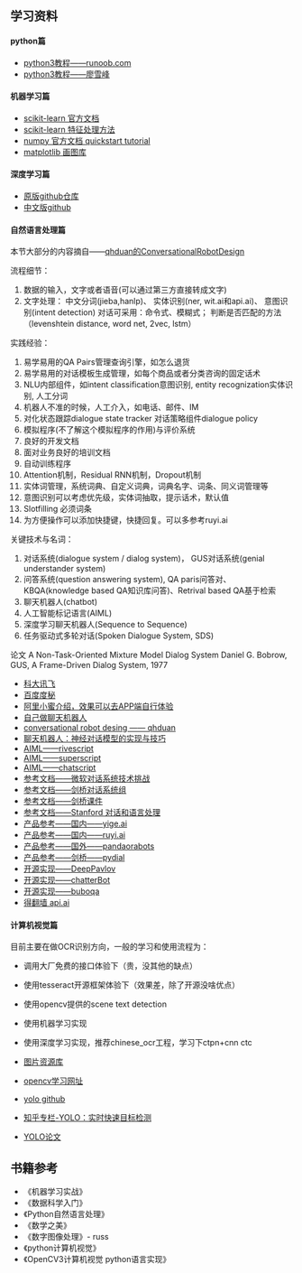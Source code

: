 ## 学习资料

#### python篇

- [python3教程——runoob.com](http://www.runoob.com/python3/python3-tutorial.html)
- [python3教程——廖雪峰](https://www.liaoxuefeng.com/wiki/0014316089557264a6b348958f449949df42a6d3a2e542c000)

#### 机器学习篇

- [scikit-learn 官方文档](http://scikit-learn.org/stable/index.html)
- [scikit-learn 特征处理方法](http://scikit-learn.org/stable/modules/preprocessing.html#preprocessing)
- [numpy 官方文档 quickstart tutorial](https://docs.scipy.org/doc/numpy/user/quickstart.html)
- [matplotlib 画图库](https://matplotlib.org/)

#### 深度学习篇

- [原版github仓库](https://github.com/tensorflow/tensorflow)
- [中文版github](https://github.com/jikexueyuanwiki/tensorflow-zh)

#### 自然语言处理篇

本节大部分的内容摘自——[qhduan的ConversationalRobotDesign](https://github.com/qhduan/ConversationalRobotDesign)

流程细节：

1. 数据的输入，文字或者语音(可以通过第三方直接转成文字)
2. 文字处理：
    中文分词(jieba,hanlp)、
    实体识别(ner, wit.ai和api.ai)、
    意图识别(intent detection)
    对话可采用：命令式、模糊式；
    判断是否匹配的方法（levenshtein distance, word net, 2vec, lstm）

实践经验：

1. 易学易用的QA Pairs管理查询引擎，如怎么退货
2. 易学易用的对话模板生成管理，如每个商品或者分类咨询的固定话术
3. NLU内部组件，如intent classification意图识别, entity recognization实体识别, 人工分词
4. 机器人不准的时候，人工介入，如电话、邮件、IM
5. 对化状态跟踪dialogue state tracker 对话策略组件dialogue policy
6. 模拟程序(不了解这个模拟程序的作用)与评价系统
7. 良好的开发文档
8. 面对业务良好的培训文档
9. 自动训练程序
10. Attention机制，Residual RNN机制，Dropout机制
11. 实体词管理，系统词典、自定义词典，词典名字、词条、同义词管理等
12. 意图识别可以考虑优先级，实体词抽取，提示话术，默认值
13. Slotfilling 必须词条
14. 为方便操作可以添加快捷键，快捷回复。可以多参考ruyi.ai

关键技术与名词：

1. 对话系统(dialogue system / dialog system)， GUS对话系统(genial understander system)
2. 问答系统(question answering system), QA paris问答对、KBQA(knowledge based QA知识库问答)、Retrival based QA基于检索
3. 聊天机器人(chatbot)
4. 人工智能标记语言(AIML)
5. 深度学习聊天机器人(Sequence to Sequence)
6. 任务驱动式多轮对话(Spoken Dialogue System, SDS)

论文
A Non-Task-Oriented Mixture Model Dialog System
Daniel G. Bobrow, GUS, A Frame-Driven Dialog System, 1977

- [科大讯飞](http://www.aidaxue.com/)
- [百度度秘](https://www.leiphone.com/news/201709/RH5bLiHe35RwjC2j.html)
- [阿里小蜜介绍，效果可以去APP端自行体验](https://mp.weixin.qq.com/s/hTC62L1GFwsyC_EEdgNFXw?spm=a2c4e.11153940.blogcont108611.11.35f95fe6NoYkUc)
- [自己做聊天机器人](http://www.shareditor.com/blogshow?blogId=63)
- [conversational robot desing —— qhduan](https://github.com/qhduan/ConversationalRobotDesign)
- [聊天机器人：神经对话模型的实现与技巧](https://github.com/qhduan/ConversationalRobotDesign/tree/master/%E8%81%8A%E5%A4%A9%E6%9C%BA%E5%99%A8%E4%BA%BA%EF%BC%9A%E7%A5%9E%E7%BB%8F%E5%AF%B9%E8%AF%9D%E6%A8%A1%E5%9E%8B%E7%9A%84%E5%AE%9E%E7%8E%B0%E4%B8%8E%E6%8A%80%E5%B7%A7)
- [AIML——rivescript](https://www.rivescript.com/)
- [AIML——superscript](https://github.com/superscriptjs/superscript)
- [AIML——chatscript](https://github.com/bwilcox-1234/ChatScript)
- [参考文档——微软对话系统技术挑战](https://www.microsoft.com/en-us/research/event/dialog-state-tracking-challenge/)
- [参考文档——剑桥对话系统组](http://dialogue.mi.eng.cam.ac.uk/)
- [参考文档——剑桥课件](http://mi.eng.cam.ac.uk/~mg436/LectureSlides/)
- [参考文档——Stanford 对话和语言处理](http://web.stanford.edu/~jurafsky/slp3/)
- [产品参考——国内——yige.ai](http://www.yige.ai/)
- [产品参考——国内——ruyi.ai](https://ruyi.ai/)
- [产品参考——国外——pandaorabots](https://home.pandorabots.com/en/)
- [产品参考——剑桥——pydial](http://www.camdial.org/pydial/)
- [开源实现——DeepPavlov](https://github.com/deepmipt/DeepPavlov)
- [开源实现——chatterBot](https://github.com/gunthercox/ChatterBot)
- [开源实现——buboqa](https://github.com/castorini/BuboQA)
- [得翻墙 api.ai](http://api.ai/)

#### 计算机视觉篇

目前主要在做OCR识别方向，一般的学习和使用流程为：

- 调用大厂免费的接口体验下（贵，没其他的缺点）
- 使用tesseract开源框架体验下（效果差，除了开源没啥优点）
- 使用opencv提供的scene text detection
- 使用机器学习实现
- 使用深度学习实现，推荐chinese_ocr工程，学习下ctpn+cnn ctc

- [图片资源库](http://blog.csdn.net/chaipp0607/article/details/71403797)
- [opencv学习网址](http://www.opencv.org.cn/opencvdoc/2.3.2/html/doc/tutorials/tutorials.html)
- [yolo github]()
- [知乎专栏-YOLO：实时快速目标检测](https://zhuanlan.zhihu.com/p/25045711)
- [YOLO论文](https://arxiv.org/pdf/1506.02640.pdf)

## 书籍参考

- 《机器学习实战》
- 《数据科学入门》
- 《Python自然语言处理》
- 《数学之美》
- 《数字图像处理》- russ
- 《python计算机视觉》
- 《OpenCV3计算机视觉 python语言实现》
